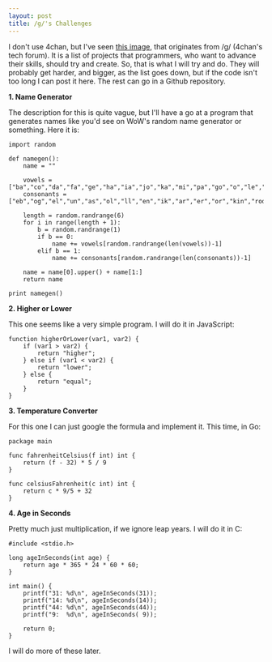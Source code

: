 ```yaml
---
layout: post
title: /g/'s Challenges
---
```


I don't use 4chan, but I've seen [this image](http://i.imgur.com/i9Nv7uu.jpg), that originates from /g/ (4chan's tech forum).
It is a list of projects that programmers, who want to advance their skills, should try and create.
So, that is what I will try and do. They will probably get harder, and bigger, as the list goes down, but if the code isn't too long I can post it here. The rest can go in a Github repository.

**1. Name Generator**

The description for this is quite vague, but I'll have a go at a program that generates names like you'd see on WoW's random name generator or something.
Here it is:

```
import random

def namegen():
    name = ""

    vowels = ["ba","co","da","fa","ge","ha","ia","jo","ka","mi","pa","go","o","le","nu","ye","gare","ola"]
    consonants = ["eb","og","el","un","as","ol","ll","en","ik","ar","er","or","kin","rod","rg","osh","lek"]

    length = random.randrange(6)
    for i in range(length + 1):
        b = random.randrange(1)
        if b == 0:
            name += vowels[random.randrange(len(vowels))-1]
        elif b == 1:
            name += consonants[random.randrange(len(consonants))-1]
    
    name = name[0].upper() + name[1:]
    return name

print namegen()
```

**2. Higher or Lower**

This one seems like a very simple program. I will do it in JavaScript:

```
function higherOrLower(var1, var2) {
    if (var1 > var2) {
        return "higher";
    } else if (var1 < var2) {
        return "lower";
    } else {
        return "equal";
    }
}
```

**3. Temperature Converter**

For this one I can just google the formula and implement it. This time, in Go:

```
package main

func fahrenheitCelsius(f int) int {
    return (f - 32) * 5 / 9
}

func celsiusFahrenheit(c int) int {
    return c * 9/5 + 32
}
```

**4. Age in Seconds**

Pretty much just multiplication, if we ignore leap years. I will do it in C:

```
#include <stdio.h>

long ageInSeconds(int age) {
    return age * 365 * 24 * 60 * 60;
}

int main() {
    printf("31: %d\n", ageInSeconds(31));
    printf("14: %d\n", ageInSeconds(14));
    printf("44: %d\n", ageInSeconds(44));
    printf("9:  %d\n", ageInSeconds( 9));

    return 0;
}
```

I will do more of these later.
